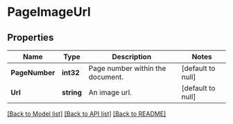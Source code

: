 # PageImageUrl

## Properties
Name | Type | Description | Notes
------------ | ------------- | ------------- | -------------
**PageNumber** | **int32** | Page number within the document. | [default to null]
**Url** | **string** | An image url. | [default to null]

[[Back to Model list]](../README.md#documentation-for-models) [[Back to API list]](../README.md#documentation-for-api-endpoints) [[Back to README]](../README.md)


